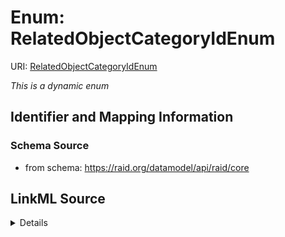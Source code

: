 # Enum: RelatedObjectCategoryIdEnum



URI: [RelatedObjectCategoryIdEnum](RelatedObjectCategoryIdEnum.md)


_This is a dynamic enum_








## Identifier and Mapping Information







### Schema Source


* from schema: https://raid.org/datamodel/api/raid/core






## LinkML Source

<details>
```yaml
name: RelatedObjectCategoryIdEnum
from_schema: https://raid.org/datamodel/api/raid/core
rank: 1000
reachable_from:
  source_ontology: https://vocabs.ardc.edu.au/repository/api/sparql/raid_research-activity-identifier-raid-controlled-lists_raid-cl-v1-1
  source_nodes:
  - https://vocabulary.raid.org/raid_placeholder/387
  relationship_types:
  - skos:narrower
  is_direct: true
  include_self: false
  traverse_up: false

```
</details>
